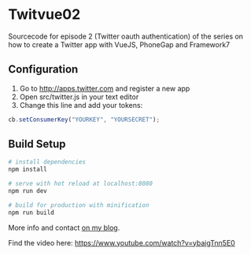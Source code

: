 # Twitvue02
Sourcecode for episode 2 (Twitter oauth authentication) of the series on how to create a Twitter app with VueJS, PhoneGap and Framework7

## Configuration

1. Go to http://apps.twitter.com and register a new app
2. Open src/twitter.js in your text editor
3. Change this line and add your tokens:

```javascript
cb.setConsumerKey("YOURKEY", "YOURSECRET");
```

## Build Setup

``` bash
# install dependencies
npm install

# serve with hot reload at localhost:8080
npm run dev

# build for production with minification
npm run build
```

More info and contact [on my blog](https://www.timo-ernst.net/blog/2017/01/09/tutorial-create-a-twitter-app-with-vuejs-framework7-phonegap-and-webpack-episode-01/).

Find the video here: https://www.youtube.com/watch?v=ybaigTnn5E0

